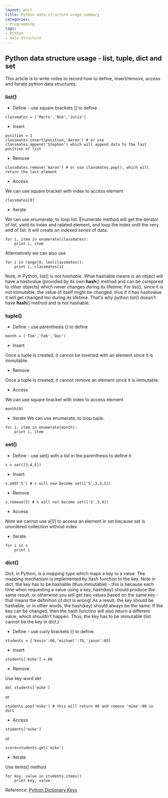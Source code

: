 ```yaml
---
layout: post
title: Python data structure usage summary
categories:
- Programming
tags:
- Python
- Data Structure
---
```


## Python data structure usage - list, tuple, dict and set

This article is to write notes to record how to define, insert/remove, access and iterate python data structures.

### list()

- Define - use square brackets [] to define.

```
classmates = ['Macro','Bob','Julia']
```
- Insert

```
position = 1
classmates.insert(position,'Aaron') # or use classmates.append('Stephen') which will append data to the last position of list 
```
- Remove

```
classmates.remove('Aaron') # or use classmates.pop(), which will return the last element 
```
- Access

We can use square bracket with index to access element
```
classmates[0] 
```

- Iterate

We can use enumerate, to loop list. Enumerate method will get the iterator of list, yield its index and related element, and loop the index until the very end of list. It will create an *indexed series* of data.

```
for i, item in enumerate(classmates):
	print i, item
```

Alternatively we can also use

```
for i in range(0, len(classmates)):
	print i, classmates[i]
```

Note, in Python, list() is not *hashable*. What hashable means is an object will have a hashvalue (provided by its own __hash__() method and can be compared to other objects) which never changes during its lifetime. For list(), since it is not immutable, the value of itself might be changed, thus if it has hashvalue it will get changed too during its lifetime. That's why python list() doesn't have __hash__() method and is not hashable.

### tuple()

- Define - use parenthesis () to define

```
month = ('Tom','Feb','Dec')
```

- Insert

Once a tuple is created, it cannot be inserted with an element since it is immutable.

- Remove

Once a tuple is created, it cannot remove an element since it is immutable.

- Access

We can use square bracket with index to access element

```
month[0] 
```

- Iterate
We can use enumerate, to loop tuple.

```
for i, item in enumerate(month):
	print i, item
```

### set()

- Define - use set() with a list in the parenthesis to define it 

```
s = set([3,4,5])
```

- Insert

```
s.add('5') # s will now become set(['5',3,4,5])
```

- Remove

```
s.remove(5) # s will not become set(['5',3,4])
```

- Access

Note we cannot use s[0] to access an element in set because set is unordered collection without index.

- Iterate

```
for i in s
	print i
```

### dict()

Dict, in Python, is a *mapping* type which maps a key to a value. The mapping mechanism is implemented by hash function to the key. 
Note in dict, the key has to be hashable (thus immutable) - this is because each time when requesting a value using a key, hash(key) should produce the same result, or otherwise you will get two values based on the same key - that means the definition of dict is wrong! As a result, the key should be hashable, or in other words, the hash(key) should always be the same. 
If the key can be changed, then the hash functino will also return a different value, which shouldn't happen. Thus, the key has to be immutable (list cannot be the key in dict.)

- Define - use curly brackets {} to define.

```
students = {'kevin':60,'michael':70,'jason':65}
```

- Insert

```
students['mike'] = 80
```

- Remove

Use key word *del*

```
del students['mike']
```

or 

```
students.pop('mike') # this will return 80 and remove 'mike':80 in dict
```

- Access

```
students['mike']
```

or

```
score=students.get('mike')
```

- Iterate

Use items() method

```
for key, value in students.items()
	print key, value
```

Reference:
[Python Dictionary Keys](https://wiki.python.org/moin/DictionaryKeys)




